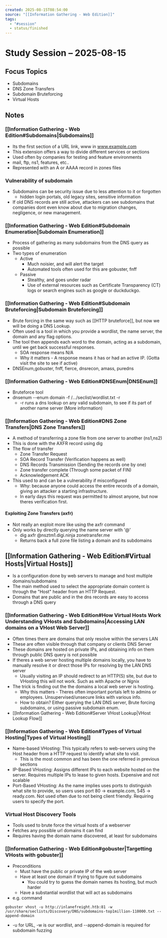 ```yaml
---
created: 2025-08-15T08:54:00
source: "[[Information Gathering - Web Edition]]"
tags:
  - "#session"
  - status/finished
---
```

# Study Session – 2025-08-15
## Focus Topics
- Subdomains
- DNS Zone Transfers
- Subdomain Bruteforcing
- Virtual Hosts

## Notes
### [[Information Gathering - Web Edition#Subdomains|Subdomains]]
- Its the first section of a URL link, www in www.example.com
- This extension offers a way to divide different services or sections
- Used often by companies for testing and feature environments
- mail, ftp, ns1, features, etc..
- Represented with an A or AAAA record in zones files
### Vulnerability of subdomain
- Subdomains can be security issue due to less attention to it or forgotten
	- hidden login portals, old legacy sites, sensitive information
- If old DNS records are still active, attackers can see subdomains that companies dont even know about due to migration changes, negligence, or new management. 
### [[Information Gathering - Web Edition#Subdomain Enumeration|Subdomain Enumeration]]
- Process of gathering as many subdomains from the DNS query as possible
- Two types of enumeration
	- Active
		- Much noisier, and will alert the target
		- Automated tools often used for this are gobuster, fnff
	- Passive
		- Stealthy, and goes under radar
		- Use of external resources such as Certificate Transparency (CT) logs or search engines such as google or duckduckgo.

### [[Information Gathering - Web Edition#Subdomain Bruteforcing|Subdomain Bruteforcing]]
- Brute forcing in the same way such as [[HTTP bruteforce]], but now we will be doing a DNS Lookup.
- Often used is a tool in which you provide a wordlist, the name server, the domain and any flag options.
- The tool then appends each word to the domain, acting as a subdomain, until we get back successful responses.
	- SOA response means N/A
	- Why it matters - A response means it has or had an active IP. (Gotta visit the site to see if active)
- DNSEnum,gobuster, fnff, fierce, dnsrecon, amass, puredns

### [[Information Gathering - Web Edition#DNSEnum|DNSEnum]]
- Bruteforce tool
- dnsenum --enum domain -f /.../seclist/wordlist.txt -r
	- -r runs a dns lookup on any valid subdomain, to see if its part of another name server (More information)

### [[Information Gathering - Web Edition#DNS Zone Transfers|DNS Zone Transfers]]
- A method of transferring a zone file from one server to another (ns1,ns2)
- This is done with the AXFR record using dig
- The flow of transfer
	- Zone Transfer Request
	- SOA Record Transfer (Verification happens as well)
	- DNS Records Transmission (Sending the records one by one)
	- Zone transfer complete (Through some packet of FIN)
	- Acknowledgement ACK
- This used to and can be a vulnerability if misconfigured
	- Why: because anyone could access the entire records of a domain, giving an attacker a starting infrastructure.
	- In early days this request was permitted to almost anyone, but now theres verification first.
#### Exploiting Zone Transfers (axfr)
- Not really an exploit more like using the axfr command
- Only works by directly querying the name server with '@'
	- dig axfr @nsztm1.digi.ninja zonetransfer.me
	- Returns back a full zone file listing a domain and its subdomains

## [[Information Gathering - Web Edition#Virtual Hosts|Virtual Hosts]]
- Is a configuration done by web servers to manage and host multiple domains/subdomains
- The main method used to select the appropriate domain content is through the "Host" header from an HTTP Request.
- Domains that are public and in the dns records are easy to access through a DNS query 

### [[Information Gathering - Web Edition#How Virtual Hosts Work Understanding VHosts and Subdomains|Accessing LAN domains on a VHost Web Server]]
- Often times there are domains that only resolve within the servers LAN
- These are often visible through that company or clients DNS Server
- These domains are hosted on private IPs, and obtaining info on them through public DNS query is not possible
- If theres a web server hosting multiple domains locally, you have to manually resolve it or direct those IPs for resolving by the LAN DNS server
	- Usually visiting an IP should redirect to an HTTP(S) site, but due to VHosting this will not work. Such as with Apache or Ngnix
- The trick is finding out the the domains a local web server is hosting.
	- Why this matters - Theres often important portals left to admins or employees. Unsupervised/unsecure links with various info.
	- How to obtain? Either querying the LAN DNS server, Brute forcing subdomains, or using passive subdomain enum.
- [[Information Gathering - Web Edition#Server VHost Lookup|VHost Lookup Flow]]

### [[Information Gathering - Web Edition#Types of Virtual Hosting|Types of Virtual Hosting]]
-  Name-based VHosting: This typically refers to web-servers using the Host header from a HTTP request to identify what site to visit.
	- This is the most common and has been the one referred in previous sections
- IP-Based VHosting: Assigns different IPs to each website hosted on the server. Requires  multiple IPs to lease to given hosts. Expensive and not scalable
- Port-Based VHosting: As the name implies uses ports to distinguish what site to provide, so users uses port 80 -> example.com, 545 -> ready.com. Not used often due to not being client friendly. Requiring users to specify the port. 

### Virtual Host Discovery Tools
- Tools used to brute force the virtual hosts of a webserver
- Fetches any possible url domains it can find
- Requires having the domain name discovered, at least for subdomains

### [[Information Gathering - Web Edition#gobuster|Targetting VHosts with gobuster]]
- Preconditions
	- Must have the public or private IP of the web server
	- Have at least one domain if trying to figure out subdomains
		- You could try to guess the domain names its hosting, but much harder
	- Have a substantial wordlist that will act as subdomains
- e.g. command 
``` shell
gobuster vhost -u http://inlanefreight.htb:81 -w /usr/share/seclists/Discovery/DNS/subdomains-top1million-110000.txt --append-domain
```
- -u for URL, -w is our wordlist, and --append-domain is required for subdomain fuzzing

